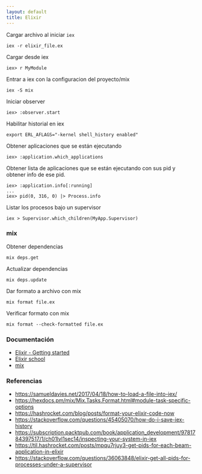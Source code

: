 ```yaml
---
layout: default
title: Elixir
---
```


Cargar archivo al iniciar `iex`

    iex -r elixir_file.ex

Cargar desde iex

    iex> r MyModule

Entrar a iex con la configuracion del proyecto/mix

    iex -S mix

Iniciar observer

    iex> :observer.start

Habilitar historial en iex

    export ERL_AFLAGS="-kernel shell_history enabled"
    
Obtener aplicaciones que se están ejecutando

    iex> :application.which_applications

Obtener lista de aplicaciones que se están ejecutando con sus pid y obtener info de ese pid.

    iex> :application.info[:running]
    ...
    iex> pid(0, 316, 0) |> Process.info
    
Listar los procesos bajo un supervisor

    iex > Supervisor.which_children(MyApp.Supervisor)

### mix

Obtener dependencias

    mix deps.get

Actualizar dependencias

    mix deps.update

Dar formato a archivo con mix

    mix format file.ex

Verificar formato con mix

    mix format --check-formatted file.ex

### Documentación

* [Elixir - Getting started][elixir-lang-doc]
* [Elixir school][elixirschool]
* [mix](https://hexdocs.pm/mix/Mix.html)

[elixir-lang-doc]: http://elixir-lang.org/getting-started/introduction.html
[elixirschool]: http://elixirschool.com/

### Referencias

* https://samueldavies.net/2017/04/18/how-to-load-a-file-into-iex/
* https://hexdocs.pm/mix/Mix.Tasks.Format.html#module-task-specific-options
* https://hashrocket.com/blog/posts/format-your-elixir-code-now
* https://stackoverflow.com/questions/45405070/how-do-i-save-iex-history
* https://subscription.packtpub.com/book/application_development/9781784397517/1/ch01lvl1sec14/inspecting-your-system-in-iex
* https://til.hashrocket.com/posts/mpqu7rjuy3-get-pids-for-each-beam-application-in-elixir
* https://stackoverflow.com/questions/36063848/elixir-get-all-pids-for-processes-under-a-supervisor
